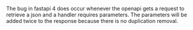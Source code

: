 The bug in fastapi 4 does occur whenever the openapi gets a request to retrieve a json and a handler requires 
parameters. The parameters will be added twice to the response because there is no duplication removal.